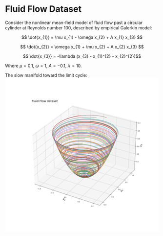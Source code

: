 # Fluid Flow Dataset

Consider the nonlinear mean-field model of fluid flow past a circular cylinder at Reynolds number 100, described by empirical Galerkin model:

$$ \dot{x_{1}} = \mu x_{1} - \omega x_{2} + A x_{1} x_{3} $$ 

$$ \dot{x_{2}} = \omega x_{1}  + \mu x_{2} + A x_{2} x_{3} $$ 

$$ \dot{x_{3}} =  -\lambda (x_{3} - x_{1}^{2} - x_{2}^{2})$$

Where $\mu=0.1$, $\omega=1$, $A=-0.1$, $\lambda = 10$. 

The slow manifold toward the limit cycle:
![](images/fluid_flow.png)